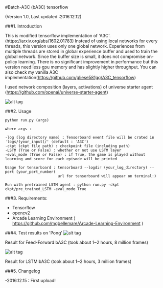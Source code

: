 #Batch-A3C (bA3C) tensorflow

(Version 1.0, Last updated :2016.12.12)

###1. Introduction

This is modified tensorflow implementation of 'A3C'.(https://arxiv.org/abs/1602.01783)
Instead of using local networks for every threads, this version uses only one global network. Experiences from multiple threads are stored in global experience buffer and used to train the global network. Since the buffer size is small, it does not compromise on-policy learning. There is no significant improvement in performance but this version need less gpu memory and has slightly higher throughput. You can also check my vanilla A3C implementation(https://github.com/gliese581gg/A3C_tensorflow)

I used network composition (layers, activations) of universe starter agent (https://github.com/openai/universe-starter-agent)

![alt tag](https://github.com/gliese581gg/batch-A3C_tensorflow/blob/master/screenshots/bA3C.PNG)





###2. Usage

    python run.py (args)

    where args :

    -log (log directory name) : Tensorboard event file will be crated in 'logs/(your_input)/' (default : 'A3C')
    -ckpt (ckpt file path) : checkpoint file (including path)
    -LSTM (True or False) : whether or not use LSTM layer
    -eval_mode (True or False) : if True, the game is played without learning and score for each episode will be printed
    
    Usage for tensorboard : tensorboard --logdir (your_log_directory) --port (your_port_number)
                            url for tensorboard will appear on terminal:)
                           
    Run with pretrained LSTM agent : python run.py -ckpt ckpt/pre_trained_LSTM -eval_mode True


###3. Requirements:

- Tensorflow
- opencv2
- Arcade Learning Environment ( https://github.com/mgbellemare/Arcade-Learning-Environment )

###4. Test results on 'Pong'
![alt tag](https://github.com/gliese581gg/batch-A3C_tensorflow/blob/master/screenshots/batch-A3CFF.PNG)

Result for Feed-Forward bA3C (took about 1~2 hours, 8 million frames)


![alt tag](https://github.com/gliese581gg/batch-A3C_tensorflow/blob/master/screenshots/batch-A3CLSTM.PNG)

Result for LSTM bA3C (took about 1~2 hours, 3 million frames)


###5. Changelog

-2016.12.15 : First upload!
